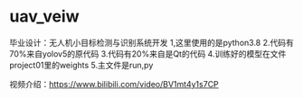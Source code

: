 # uav_veiw
毕业设计：无人机小目标检测与识别系统开发
1,这里使用的是python3.8
2.代码有70%来自yolov5的原代码
3.代码有20%来自是Qt的代码
4.训练好的模型在文件project01里的weights
5.主文件是run,py

视频介绍：https://www.bilibili.com/video/BV1mt4y1s7CP
